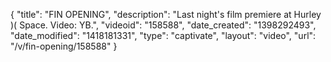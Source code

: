 {
    "title": "FIN OPENING",
    "description": "Last night's film premiere at Hurley )( Space. Video: YB.",
    "videoid": "158588",
    "date_created": "1398292493",
    "date_modified": "1418181331",
    "type": "captivate",
    "layout": "video",
    "url": "\/v\/fin-opening\/158588"
}